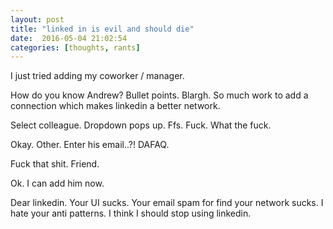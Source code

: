```yaml
---
layout: post
title: "linked in is evil and should die"
date:  2016-05-04 21:02:54
categories: [thoughts, rants]
---
```

I just tried adding my coworker / manager. 

How do you know Andrew? Bullet points. Blargh. So much work to add a connection which makes linkedin a better network.

Select colleague. Dropdown pops up. Ffs. Fuck. What the fuck. 

Okay. Other. Enter his email..?! DAFAQ.

Fuck that shit. Friend.

Ok. I can add him now.

Dear linkedin. Your UI sucks. Your email spam for find your network sucks. I hate your anti patterns. I think I should stop using linkedin.

